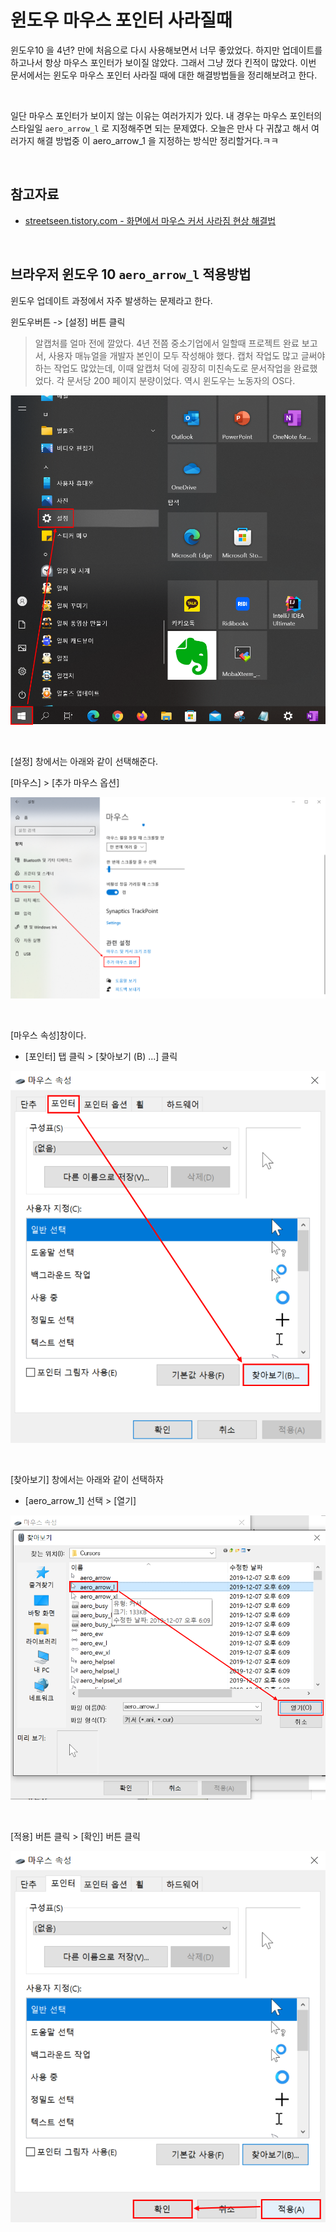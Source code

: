 # 윈도우 마우스 포인터 사라질때

윈도우10 을 4년? 만에 처음으로 다시 사용해보면서 너무 좋았었다. 하지만 업데이트를 하고나서 항상 마우스 포인터가 보이질 않았다. 그래서 그냥 껐다 킨적이 많았다. 이번 문서에서는 윈도우 마우스 포인터 사라질 때에 대한 해결방법들을 정리해보려고 한다.<br>

<br>

일단 마우스 포인터가 보이지 않는 이유는 여러가지가 있다. 내 경우는 마우스 포인터의 스타일일 `aero_arrow_l` 로 지정해주면 되는 문제였다. 오늘은 만사 다 귀찮고 해서 여러가지 해결 방법중 이 aero_arrow_1 을 지정하는 방식만 정리할거다.ㅋㅋ<br>

<br>

## 참고자료

- [streetseen.tistory.com - 화면에서 마우스 커서 사라짐 현상 해결법](https://streetseen.tistory.com/entry/%EB%A7%88%EC%9A%B0%EC%8A%A4-%EC%BB%A4%EC%84%9C-%EC%82%AC%EB%9D%BC%EC%A7%90-%ED%98%84%EC%83%81)

<br>

## 브라우저 윈도우 10 `aero_arrow_l` 적용방법

윈도우 업데이트 과정에서 자주 발생하는 문제라고 한다. 

윈도우버튼 -> [설정] 버튼 클릭

> 알캡처를 얼마 전에 깔았다. 4년 전쯤 중소기업에서 일할때 프로젝트 완료 보고서, 사용자 매뉴얼을 개발자 본인이 모두 작성해야 했다. 캡처 작업도 많고 글써야 하는 작업도 많았는데, 이때 알캡처 덕에 굉장히 미친속도로 문서작업을 완료했었다. 각 문서당 200 페이지 분량이었다. 역시 윈도우는 노동자의 OS다.

![이미지](./img/WINDOW-MOUSE-CURSOR-DISAPPEAR/1.png)

<br>

[설정] 창에서는 아래와 같이 선택해준다.

[마우스] > [추가 마우스 옵션]

![이미지](./img/WINDOW-MOUSE-CURSOR-DISAPPEAR/2.png)

<br>

[마우스 속성]창이다.

- [포인터] 탭 클릭 > [찾아보기 (B) ...] 클릭

![이미지](./img/WINDOW-MOUSE-CURSOR-DISAPPEAR/3.png)

<br>

[찾아보기] 창에서는 아래와 같이 선택하자

- [aero_arrow_1] 선택 > [열기]

![이미지](./img/WINDOW-MOUSE-CURSOR-DISAPPEAR/4.png)

<br>

[적용] 버튼 클릭 > [확인] 버튼 클릭

![이미지](./img/WINDOW-MOUSE-CURSOR-DISAPPEAR/5.png)







